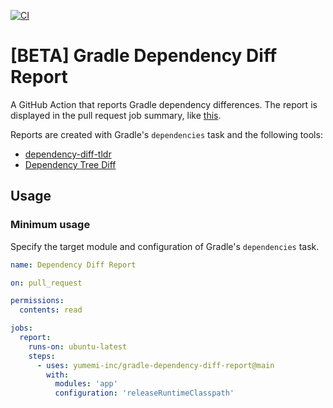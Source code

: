 [![CI](https://github.com/yumemi-inc/gradle-dependency-diff-report/actions/workflows/ci.yml/badge.svg)](https://github.com/yumemi-inc/gradle-dependency-diff-report/actions/workflows/ci.yml)

# [BETA] Gradle Dependency Diff Report

A GitHub Action that reports Gradle dependency differences.
The report is displayed in the pull request job summary, like [this](https://github.com/yumemi-inc/gradle-dependency-diff-report/actions/runs/5995110818).

Reports are created with Gradle's `dependencies` task and the following tools:
- [dependency-diff-tldr](https://github.com/careem/dependency-diff-tldr)
- [Dependency Tree Diff](https://github.com/JakeWharton/dependency-tree-diff)

## Usage

### Minimum usage

Specify the target module and configuration of Gradle's `dependencies` task.

```yaml
name: Dependency Diff Report

on: pull_request

permissions:
  contents: read

jobs:
  report:
    runs-on: ubuntu-latest
    steps:
      - uses: yumemi-inc/gradle-dependency-diff-report@main
        with:
          modules: 'app'
          configuration: 'releaseRuntimeClasspath'
```
